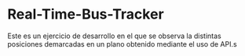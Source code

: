 # Real-Time-Bus-Tracker
Este es un ejercicio de desarrollo en el que se observa la distintas posiciones demarcadas en un plano obtenido mediante el uso de API.s
